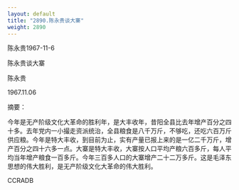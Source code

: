 ```yaml
---
layout: default
title: "2890.陈永贵谈大寨"
weight: 2890
---
```


陈永贵1967-11-6

陈永贵谈大寨

陈永贵

1967.11.06

摘要：

今年是无产阶级文化大革命的胜利年，是大丰收年，昔阳全县比去年增产百分之四十多。去年党内一小撮走资派统治，全县粮食是八千万斤，不够吃，还吃六百万斤供应粮。今年是特大丰收，到目前为止，实有产量已报上来的是一亿二千万斤，增产百分之四十六多一点。大寨是特大丰收，大寨按人口平均产粮六百多斤，每人平均当年增产粮食一百多斤。今年三百多人口的大寨增产二十二万多斤。这是毛泽东思想的伟大胜利，是无产阶级文化大革命的伟大胜利。

CCRADB

